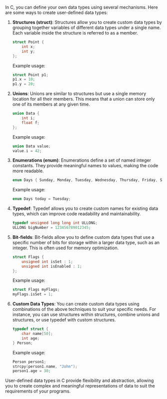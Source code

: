 In C, you can define your own data types using several mechanisms. Here are some ways to create user-defined data types:

1. **Structures (struct)**: Structures allow you to create custom data types by grouping together variables of different data types under a single name. Each variable inside the structure is referred to as a member.

   ```c
   struct Point {
       int x;
       int y;
   };
   ```

   Example usage:
   ```c
   struct Point p1;
   p1.x = 10;
   p1.y = 20;
   ```

2. **Unions**: Unions are similar to structures but use a single memory location for all their members. This means that a union can store only one of its members at any given time.

   ```c
   union Data {
       int i;
       float f;
   };
   ```

   Example usage:
   ```c
   union Data value;
   value.i = 42;
   ```

3. **Enumerations (enum)**: Enumerations define a set of named integer constants. They provide meaningful names to values, making the code more readable.

   ```c
   enum Days { Sunday, Monday, Tuesday, Wednesday, Thursday, Friday, Saturday };
   ```

   Example usage:
   ```c
   enum Days today = Tuesday;
   ```

4. **Typedef**: Typedef allows you to create custom names for existing data types, which can improve code readability and maintainability.

   ```c
   typedef unsigned long long int ULLONG;
   ULLONG bigNumber = 123456789012345;
   ```

5. **Bit-fields**: Bit-fields allow you to define custom data types that use a specific number of bits for storage within a larger data type, such as an integer. This is often used for memory optimization.

   ```c
   struct Flags {
       unsigned int isSet : 1;
       unsigned int isEnabled : 1;
   };
   ```

   Example usage:
   ```c
   struct Flags myFlags;
   myFlags.isSet = 1;
   ```

6. **Custom Data Types**: You can create custom data types using combinations of the above techniques to suit your specific needs. For instance, you can use structures within structures, combine unions and structures, or use typedef with custom structures.

   ```c
   typedef struct {
       char name[50];
       int age;
   } Person;
   ```

   Example usage:
   ```c
   Person person1;
   strcpy(person1.name, "John");
   person1.age = 30;
   ```

User-defined data types in C provide flexibility and abstraction, allowing you to create complex and meaningful representations of data to suit the requirements of your programs.
